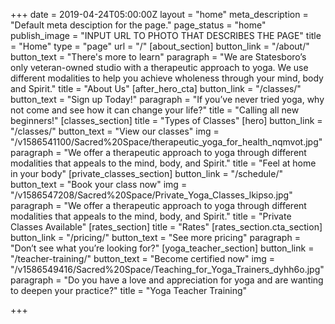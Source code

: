 +++
date = 2019-04-24T05:00:00Z
layout = "home"
meta_description = "Default meta desciption for the page."
page_status = "home"
publish_image = "INPUT URL TO PHOTO THAT DESCRIBES THE PAGE"
title = "Home"
type = "page"
url = "/"
[about_section]
button_link = "/about/"
button_text = "There's more to learn"
paragraph = "We are Statesboro’s only veteran-owned studio with a therapeutic approach to yoga. We use different modalities to help you achieve wholeness through your mind, body and Spirit."
title = "About Us"
[after_hero_cta]
button_link = "/classes/"
button_text = "Sign up Today!"
paragraph = "If you’ve never tried yoga, why not come and see how it can change your life?"
title = "Calling all new beginners!"
[classes_section]
title = "Types of Classes"
[hero]
button_link = "/classes/"
button_text = "View our classes"
img = "/v1586541100/Sacred%20Space/therapeutic_yoga_for_health_nqmvot.jpg"
paragraph = "We offer a therapeutic approach to yoga through different modalities that appeals to the mind, body, and Spirit."
title = "Feel at home <br>in your body"
[private_classes_section]
button_link = "/schedule/"
button_text = "Book your class now"
img = "/v1586547208/Sacred%20Space/Private_Yoga_Classes_lkipso.jpg"
paragraph = "We offer a therapeutic approach to yoga through different modalities that appeals to the mind, body, and Spirit."
title = "Private Classes Available"
[rates_section]
title = "Rates"
[rates_section.cta_section]
button_link = "/pricing/"
button_text = "See more pricing"
paragraph = "Don’t see what you’re looking for?"
[yoga_teacher_section]
button_link = "/teacher-training/"
button_text = "Become certified now"
img = "/v1586549416/Sacred%20Space/Teaching_for_Yoga_Trainers_dyhh6o.jpg"
paragraph = "Do you have a love and appreciation for yoga and are wanting to deepen your practice?"
title = "Yoga Teacher Training"

+++
